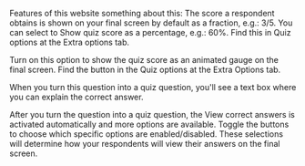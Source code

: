
Features of this website something about this:
The score a respondent obtains is shown on your final screen by default as a fraction, e.g.: 3/5. You can select to Show quiz score as a percentage, e.g.: 60%. Find this in Quiz options at the Extra options tab.


Turn on this option to show the quiz score as an animated gauge on the final screen. Find the button in the Quiz options at the Extra Options tab.

When you turn this question into a quiz question, you'll see a text box where you can explain the correct answer. 

After you turn the question into a quiz question, the View correct answers is activated automatically and more options are available. Toggle the buttons to choose which specific options are enabled/disabled. These selections will determine how your respondents will view their answers on the final screen.

